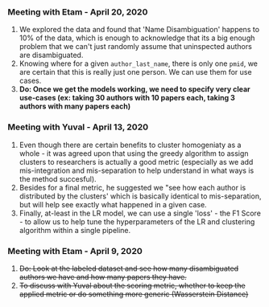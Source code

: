 <h3>Meeting with Etam - April 20, 2020</h3>

1. We explored the data and found that 'Name Disambiguation' happens to 10% of the data, which is enough to acknowledge that its a big enough problem that we can't just randomly assume that uninspected authors are disambiguated.
2. Knowing where for a given `author_last_name`, there is only one `pmid`, we are certain that this is really just one person. We can use them for use cases.
3. **Do: Once we get the models working, we need to specify very clear use-cases (ex: taking 30 authors with 10 papers each, taking 3 authors with many papers each)**

<h3>Meeting with Yuval - April 13, 2020</h3>

1. Even though there are certain benefits to cluster homogeniaty as a whole - it was agreed upon that using the greedy algorithm to assign clusters to researchers is actually a good metric (especially as we add mis-integration and mis-separation to help understand in what ways is the method succesful).
2. Besides for a final metric, he suggested we "see how each author is distributed by the clusters' which is basically identical to mis-separation, but will help see exactly what happened in a given case.
3. Finally, at-least in the LR model, we can use a single 'loss' - the F1 Score - to allow us to help tune the hyperparameters of the LR and clustering algorithm within a single pipeline.

<h3>Meeting with Etam - April 9, 2020</h3>

1. ~~Do: Look at the labeled dataset and see how many disambiguated authors we have and how many papers they have.~~
2. ~~To discuss with Yuval about the scoring metric, whether to keep the applied metric or do something more generic (Wasserstein Distance)~~
